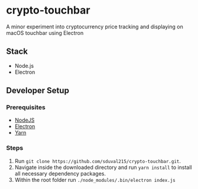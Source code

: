 # crypto-touchbar
A minor experiment into cryptocurrency price tracking and displaying on macOS touchbar using Electron

## Stack

- Node.js
- Electron

## Developer Setup

### Prerequisites

- [NodeJS](https://nodejs.org/en/)
- [Electron](https://electronjs.org/)
- [Yarn](https://yarnpkg.com/en/)

### Steps

1.  Run `git clone https://github.com/sduval215/crypto-touchbar.git`.
1.  Navigate inside the downloaded directory and run `yarn install` to install all necessary dependency packages.
1.  Within the root folder run `./node_modules/.bin/electron index.js`
